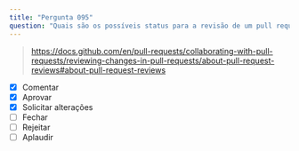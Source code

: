 ```yaml
---
title: "Pergunta 095"
question: "Quais são os possíveis status para a revisão de um pull request? (Escolha três.)"
---
```



> https://docs.github.com/en/pull-requests/collaborating-with-pull-requests/reviewing-changes-in-pull-requests/about-pull-request-reviews#about-pull-request-reviews
- [x] Comentar
- [x] Aprovar
- [x] Solicitar alterações
- [ ] Fechar
- [ ] Rejeitar
- [ ] Aplaudir

